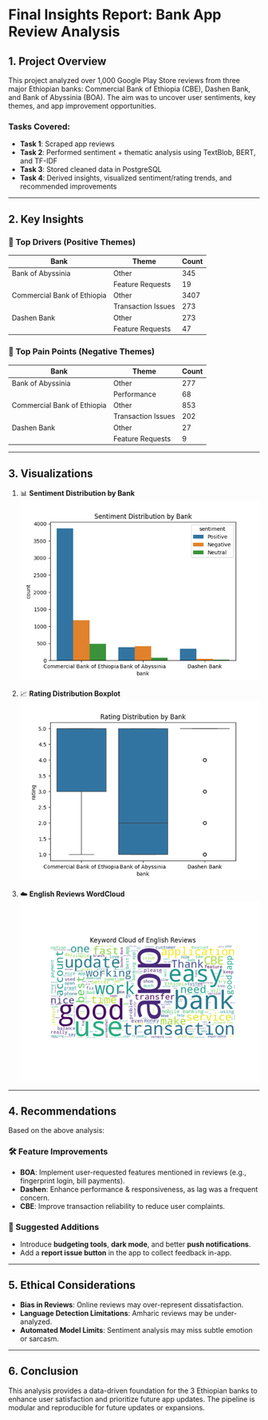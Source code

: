 # Final Insights Report: Bank App Review Analysis

## 1. Project Overview

This project analyzed over 1,000 Google Play Store reviews from three major Ethiopian banks: Commercial Bank of Ethiopia (CBE), Dashen Bank, and Bank of Abyssinia (BOA). The aim was to uncover user sentiments, key themes, and app improvement opportunities.

### Tasks Covered:
- **Task 1**: Scraped app reviews
- **Task 2**: Performed sentiment + thematic analysis using TextBlob, BERT, and TF-IDF
- **Task 3**: Stored cleaned data in PostgreSQL
- **Task 4**: Derived insights, visualized sentiment/rating trends, and recommended improvements

---

## 2. Key Insights

### 🔼 Top Drivers (Positive Themes)
| Bank                        | Theme              | Count |
|----------------------------|--------------------|-------|
| Bank of Abyssinia          | Other              | 345   |
|                            | Feature Requests   | 19    |
| Commercial Bank of Ethiopia| Other              | 3407  |
|                            | Transaction Issues | 273   |
| Dashen Bank                | Other              | 273   |
|                            | Feature Requests   | 47    |

### 🔽 Top Pain Points (Negative Themes)
| Bank                        | Theme              | Count |
|----------------------------|--------------------|-------|
| Bank of Abyssinia          | Other              | 277   |
|                            | Performance        | 68    |
| Commercial Bank of Ethiopia| Other              | 853   |
|                            | Transaction Issues | 202   |
| Dashen Bank                | Other              | 27    |
|                            | Feature Requests   | 9     |

---

## 3. Visualizations

1. 📊 **Sentiment Distribution by Bank**  
   ![sentiment_distribution](outputs/plots/sentiment_distribution.png)

2. 📈 **Rating Distribution Boxplot**  
   ![rating_boxplot](outputs/plots/rating_boxplot.png)

3. ☁️ **English Reviews WordCloud**  
   ![wordcloud](outputs/plots/wordcloud.png)

---

## 4. Recommendations

Based on the above analysis:

### 🛠 Feature Improvements
- **BOA**: Implement user-requested features mentioned in reviews (e.g., fingerprint login, bill payments).
- **Dashen**: Enhance performance & responsiveness, as lag was a frequent concern.
- **CBE**: Improve transaction reliability to reduce user complaints.

### 🌱 Suggested Additions
- Introduce **budgeting tools**, **dark mode**, and better **push notifications**.
- Add a **report issue button** in the app to collect feedback in-app.

---

## 5. Ethical Considerations

- **Bias in Reviews**: Online reviews may over-represent dissatisfaction.
- **Language Detection Limitations**: Amharic reviews may be under-analyzed.
- **Automated Model Limits**: Sentiment analysis may miss subtle emotion or sarcasm.

---

## 6. Conclusion

This analysis provides a data-driven foundation for the 3 Ethiopian banks to enhance user satisfaction and prioritize future app updates. The pipeline is modular and reproducible for future updates or expansions.

